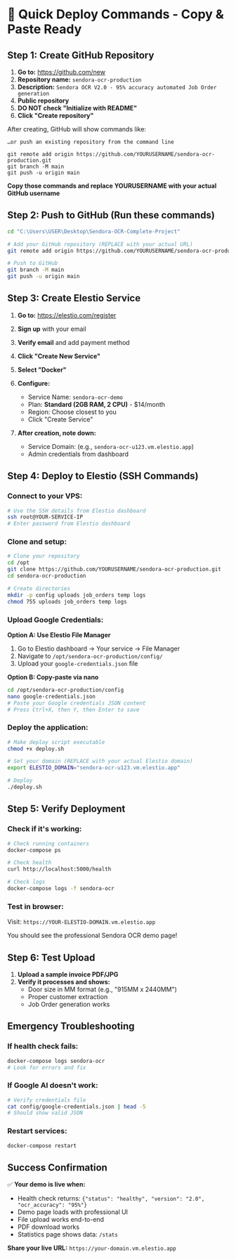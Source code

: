 # 🚀 Quick Deploy Commands - Copy & Paste Ready

## Step 1: Create GitHub Repository

1. **Go to:** https://github.com/new
2. **Repository name:** `sendora-ocr-production`
3. **Description:** `Sendora OCR V2.0 - 95% accuracy automated Job Order generation`
4. **Public repository**
5. **DO NOT check "Initialize with README"**
6. **Click "Create repository"**

After creating, GitHub will show commands like:
```
…or push an existing repository from the command line

git remote add origin https://github.com/YOURUSERNAME/sendora-ocr-production.git
git branch -M main
git push -u origin main
```

**Copy those commands and replace YOURUSERNAME with your actual GitHub username**

## Step 2: Push to GitHub (Run these commands)

```bash
cd "C:\Users\USER\Desktop\Sendora-OCR-Complete-Project"

# Add your GitHub repository (REPLACE with your actual URL)
git remote add origin https://github.com/YOURUSERNAME/sendora-ocr-production.git

# Push to GitHub
git branch -M main
git push -u origin main
```

## Step 3: Create Elestio Service

1. **Go to:** https://elestio.com/register
2. **Sign up** with your email
3. **Verify email** and add payment method
4. **Click "Create New Service"**
5. **Select "Docker"**
6. **Configure:**
   - Service Name: `sendora-ocr-demo`
   - Plan: **Standard (2GB RAM, 2 CPU)** - $14/month
   - Region: Choose closest to you
   - Click "Create Service"

7. **After creation, note down:**
   - Service Domain: (e.g., `sendora-ocr-u123.vm.elestio.app`)
   - Admin credentials from dashboard

## Step 4: Deploy to Elestio (SSH Commands)

### Connect to your VPS:
```bash
# Use the SSH details from Elestio dashboard
ssh root@YOUR-SERVICE-IP
# Enter password from Elestio dashboard
```

### Clone and setup:
```bash
# Clone your repository
cd /opt
git clone https://github.com/YOURUSERNAME/sendora-ocr-production.git
cd sendora-ocr-production

# Create directories
mkdir -p config uploads job_orders temp logs
chmod 755 uploads job_orders temp logs
```

### Upload Google Credentials:
**Option A: Use Elestio File Manager**
1. Go to Elestio dashboard → Your service → File Manager
2. Navigate to `/opt/sendora-ocr-production/config/`
3. Upload your `google-credentials.json` file

**Option B: Copy-paste via nano**
```bash
cd /opt/sendora-ocr-production/config
nano google-credentials.json
# Paste your Google credentials JSON content
# Press Ctrl+X, then Y, then Enter to save
```

### Deploy the application:
```bash
# Make deploy script executable
chmod +x deploy.sh

# Set your domain (REPLACE with your actual Elestio domain)
export ELESTIO_DOMAIN="sendora-ocr-u123.vm.elestio.app"

# Deploy
./deploy.sh
```

## Step 5: Verify Deployment

### Check if it's working:
```bash
# Check running containers
docker-compose ps

# Check health
curl http://localhost:5000/health

# Check logs
docker-compose logs -f sendora-ocr
```

### Test in browser:
Visit: `https://YOUR-ELESTIO-DOMAIN.vm.elestio.app`

You should see the professional Sendora OCR demo page!

## Step 6: Test Upload

1. **Upload a sample invoice PDF/JPG**
2. **Verify it processes and shows:**
   - Door size in MM format (e.g., "915MM x 2440MM")
   - Proper customer extraction
   - Job Order generation works

## Emergency Troubleshooting

### If health check fails:
```bash
docker-compose logs sendora-ocr
# Look for errors and fix
```

### If Google AI doesn't work:
```bash
# Verify credentials file
cat config/google-credentials.json | head -5
# Should show valid JSON
```

### Restart services:
```bash
docker-compose restart
```

## Success Confirmation

✅ **Your demo is live when:**
- Health check returns: `{"status": "healthy", "version": "2.0", "ocr_accuracy": "95%"}`
- Demo page loads with professional UI
- File upload works end-to-end
- PDF download works
- Statistics page shows data: `/stats`

**Share your live URL:** `https://your-domain.vm.elestio.app`